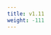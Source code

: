 ```yaml
---
title: v1.11
weight: -111
---
```


<!--add blocks of content here to add more sections to the community page -->